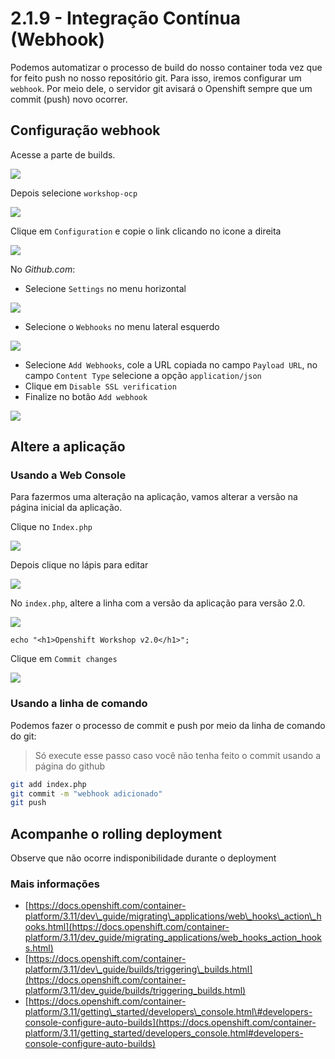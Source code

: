 # 2.1.9 - Integração Contínua \(Webhook\)

Podemos automatizar o processo de build do nosso container toda vez que for feito push no nosso repositório git. Para isso, iremos configurar um `webhook`. Por meio dele, o servidor git avisará o Openshift sempre que um commit (push) novo ocorrer.

## Configuração webhook

Acesse a parte de builds.

![](https://raw.githubusercontent.com/guaxinim/test-drive-openshift/master/gitbook/assets/menu_261.png)

Depois selecione `workshop-ocp`

![](https://raw.githubusercontent.com/guaxinim/test-drive-openshift/master/gitbook/assets/selection_262.png)

Clique em `Configuration` e copie o link clicando no icone a direita

![](https://raw.githubusercontent.com/guaxinim/test-drive-openshift/master/gitbook/assets/selection_264.png)

No _Github.com_:

* Selecione `Settings` no menu horizontal

![](https://raw.githubusercontent.com/guaxinim/test-drive-openshift/master/gitbook/assets/selection_258.png)

* Selecione o `Webhooks` no menu lateral esquerdo 

![](https://raw.githubusercontent.com/guaxinim/test-drive-openshift/master/gitbook/assets/selection_259.png)

* Selecione `Add Webhooks`, cole a URL copiada no campo `Payload URL`, no campo `Content Type` selecione a opção `application/json`
* Clique em `Disable SSL verification`
* Finalize no botão `Add webhook`

![](https://raw.githubusercontent.com/guaxinim/test-drive-openshift/master/gitbook/assets/selection_088.png)

## Altere a aplicação

### Usando a Web Console

Para fazermos uma alteração na aplicação, vamos alterar a versão na página inicial da aplicação.

Clique no `Index.php`

![](https://raw.githubusercontent.com/guaxinim/test-drive-openshift/master/gitbook/assets/selection_265.png)

Depois clique no lápis para editar

![](https://raw.githubusercontent.com/guaxinim/test-drive-openshift/master/gitbook/assets/selection_266.png)

No `index.php`, altere a linha com a versão da aplicação para versão 2.0.

![](https://raw.githubusercontent.com/guaxinim/test-drive-openshift/master/gitbook/assets/selection_268.png)

```text
echo "<h1>Openshift Workshop v2.0</h1>";
```

Clique em `Commit changes`

![](https://raw.githubusercontent.com/guaxinim/test-drive-openshift/master/gitbook/assets/selection_269.png)

### Usando a linha de comando

Podemos fazer o processo de commit e push por meio da linha de comando do git:

> Só execute esse passo caso você não tenha feito o commit usando a página do github

```bash
git add index.php
git commit -m "webhook adicionado"
git push
```

## Acompanhe o rolling deployment

Observe que não ocorre indisponibilidade durante o deployment

### Mais informações

* [https://docs.openshift.com/container-platform/3.11/dev\_guide/migrating\_applications/web\_hooks\_action\_hooks.html](https://docs.openshift.com/container-platform/3.11/dev_guide/migrating_applications/web_hooks_action_hooks.html)
* [https://docs.openshift.com/container-platform/3.11/dev\_guide/builds/triggering\_builds.html](https://docs.openshift.com/container-platform/3.11/dev_guide/builds/triggering_builds.html)
* [https://docs.openshift.com/container-platform/3.11/getting\_started/developers\_console.html\#developers-console-configure-auto-builds](https://docs.openshift.com/container-platform/3.11/getting_started/developers_console.html#developers-console-configure-auto-builds)

